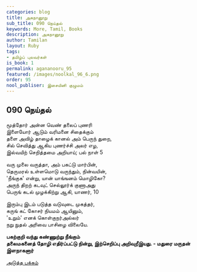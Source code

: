 ```yaml
---
categories: blog
title: அகநானூறு
sub_title: 090 நெய்தல்
keywords: More, Tamil, Books
description: அகநானூறு
author: Tamilan
layout: Ruby
tags:
- தமிழ்ப் புலவர்கள்
is_book: 1
permalink: agananooru_95
featured: /images/noolkal_96_6.png
order: 95
nool_publiser: இசையினி குழுமம்
---
```



## 090 நெய்தல்

மூத்தோர் அன்ன வெண் தலைப் புணரி  
இளையோர் ஆடும் வரிமனை சிதைக்கும்  
தளை அவிழ் தாழைக் கானல் அம் பெருந் துறை,  
சில் செவித்து ஆகிய புணர்ச்சி அலர் எழ,  
இல்வயிற் செறித்தமை அறியாய்; பல் நாள் 5

வரு முலை வருத்தா, அம் பகட்டு மார்பின்,  
தெருமரல் உள்ளமொடு வருந்தும், நின்வயின்,  
'நீங்குக' என்று, யான் யாங்ஙனம் மொழிகோ?  
அருந் திறற் கடவுட் செல்லூர்க் குணாஅது  
பெருங் கடல் முழக்கிற்று ஆகி, யாணர், 10

இரும்பு இடம் படுத்த வடுவுடை முகத்தர்,  
கருங் கட் கோசர் நியமம் ஆயினும்,  
'உறும்' எனக் கொள்குநர்அல்லர்  
நறு நுதல் அரிவை பாசிழை விலையே.

**பகற்குறி வந்து கண்ணுற்று நீங்கும்  
தலைமகனைத் தோழி எதிர்ப்பட்டு நின்று, இற்செறிப்பு அறிவுறீஇயது. - மதுரை மருதன் இளநாகனார்**

[அடுத்த பக்கம்](agananooru_96)
